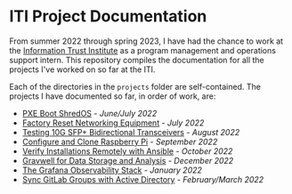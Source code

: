 # ITI Project Documentation

From summer 2022 through spring 2023, I have had the chance to work at the [Information Trust Institute](https://iti.illinois.edu/) as a program management and operations support intern. This repository compiles the documentation for all the projects I've worked on so far at the ITI.

Each of the directories in the `projects` folder are self-contained. The projects I have documented so far, in order of work, are:

- [PXE Boot ShredOS](./projects/pxeboot) - _June/July 2022_
- [Factory Reset Networking Equipment](./projects/factory-reset)  - _July 2022_
- [Testing 10G SFP+ Bidirectional Transceivers](./projects/bidi-test) - _August 2022_
- [Configure and Clone Raspberry Pi](./projects/rpi-setup/rpi-setup.md) - _September 2022_
- [Verify Installations Remotely with Ansible](./projects/ansible) - _October 2022_
- [Gravwell for Data Storage and Analysis](./projects/gravwell) - _December 2022_
- [The Grafana Observability Stack](./projects/grafana) - _January 2022_
- [Sync GitLab Groups with Active Directory](./projects/gitlab-sync) - _February/March 2022_